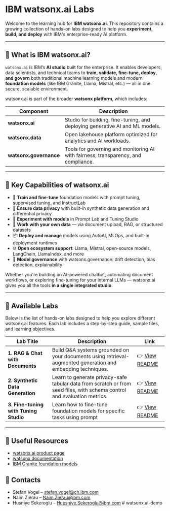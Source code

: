 # IBM watsonx.ai Labs

Welcome to the learning hub for **IBM watsonx.ai**. This repository contains a growing collection of hands-on labs designed to help you **experiment, build, and deploy** with IBM's enterprise-ready AI platform.

---

## 🤖 What is IBM watsonx.ai?

`watsonx.ai` is IBM’s **AI studio** built for the enterprise. It enables developers, data scientists, and technical teams to **train, validate, fine-tune, deploy, and govern** both traditional machine learning models and modern **foundation models** (like IBM Granite, Llama, Mistral, etc.) — all in one secure, scalable environment.

watsonx.ai is part of the broader **watsonx platform**, which includes:

| Component         | Description |
|------------------|-------------|
| **watsonx.ai**   | Studio for building, fine-tuning, and deploying generative AI and ML models. |
| **watsonx.data** | Open lakehouse platform optimized for analytics and AI workloads. |
| **watsonx.governance** | Tools for governing and monitoring AI with fairness, transparency, and compliance. |

---

## 🚀 Key Capabilities of watsonx.ai

- 🧠 **Train and fine-tune** foundation models with prompt tuning, supervised tuning, and InstructLab
- 🔐 **Ensure data privacy** with built-in synthetic data generation and differential privacy
- 🧪 **Experiment with models** in Prompt Lab and Tuning Studio
- 📁 **Work with your own data** — via document upload, RAG, or structured datasets
- 📦 **Deploy and manage** models using AutoAI, MLOps, and built-in deployment runtimes
- 🌐 **Open ecosystem support**: Llama, Mistral, open-source models, LangChain, LlamaIndex, and more
- 📜 **Model governance** with watsonx.governance: drift detection, bias detection, explainability

Whether you're building an AI-powered chatbot, automating document workflows, or exploring fine-tuning for your internal LLMs — watsonx.ai gives you all the tools **in a single integrated studio**.

---

## 🧪 Available Labs

Below is the list of hands-on labs designed to help you explore different watsonx.ai features. Each lab includes a step-by-step guide, sample files, and learning objectives.

| Lab Title | Description | Link |
|----------|-------------|------|
| **1. RAG & Chat with Documents** | Build Q&A systems grounded on your documents using retrieval-augmented generation and embedding techniques. | 👉 [View README](RAG%20&%20Chat%20with%20Documents/README.md) |
| **2. Synthetic Data Generation** | Learn to generate privacy-safe tabular data from scratch or from seed files, with schema control and evaluation metrics. | 👉 [View README](Synthetic%20Data%20Generation/README.md) |
| **3. Fine-tuning with Tuning Studio** | Learn how to fine-tune foundation models for specific tasks using prompt | 👉 [View README](Fine%20Tuning%20%26%20Tuning%20Studio/README.md) |


---


## 🔗 Useful Resources

- [watsonx.ai product page](https://www.ibm.com/products/watsonx-ai)
- [watsonx documentation](https://dataplatform.cloud.ibm.com/docs)
- [IBM Granite foundation models](https://research.ibm.com/blog/granite-generative-ai-models)

## 👥 Contacts
- Stefan Vogel – [stefan.vogel@ch.ibm.com](mailto:stefan.vogel@ch.ibm.com)
- Naim Zierau – [Naim.Zierau@ibm.com](mailto:Naim.Zierau@ibm.com)
- Husniye Sekeroglu – [Huesniye.Sekeroglu@ibm.com](mailto:Huesniye.Sekeroglu@ibm.com)  # watsonx.ai-demo
